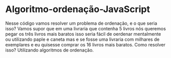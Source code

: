 # Algoritmo-ordenação-JavaScript
 Nesse código vamos resolver um problema de ordenação, e o que seria isso? Vamos supor que em uma livraria que contenha 5 livros nós queremos pegar os três livros mais baratos isso seria fácil de oerdenar mentalmente ou utilizando paple e caneta mas e se fosse uma livraria com milhares de exemplares e eu quisesse comprar os 16 livros mais baratos. Como resolver isso? Utilizando algoritmos de ordenação.
